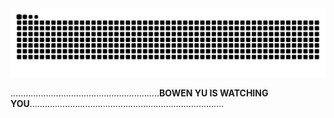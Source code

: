 <picture>
  <source media="(prefers-color-scheme: dark)" srcset="https://raw.githubusercontent.com/bowenyu066/bowenyu066/output/github-contribution-grid-snake-dark.svg">
  <source media="(prefers-color-scheme: light)" srcset="https://raw.githubusercontent.com/bowenyu066/bowenyu066/output/github-contribution-grid-snake.svg">
  <img alt="github contribution grid snake animation" src="https://raw.githubusercontent.com/bowenyu066/bowenyu066/output/github-contribution-grid-snake.svg">
</picture>

...........................................................**BOWEN YU IS WATCHING YOU**.............................................................................

<!--
**bowenyu066/bowenyu066** is a ✨ _special_ ✨ repository because its `README.md` (this file) appears on your GitHub profile.

Here are some ideas to get you started:

- 🔭 I’m currently working on ...
- 🌱 I’m currently learning ...
- 👯 I’m looking to collaborate on ...
- 🤔 I’m looking for help with ...
- 💬 Ask me about ...
- 📫 How to reach me: ...
- 😄 Pronouns: ...
- ⚡ Fun fact: ...
-->
